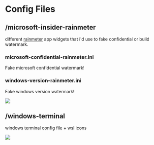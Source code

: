 # Config Files

## /microsoft-insider-rainmeter
different [rainmeter](https://www.rainmeter.net) app widgets that i'd use to fake confidential or build watermark.
### microsoft-confidential-rainmeter.ini
Fake microsoft confidential watermark! 
### windows-version-rainmeter.ini
Fake windows version watermark!

![](https://b.catgirlsare.sexy/21wm.png)

## /windows-terminal
windows terminal config file + wsl icons

![](https://b.catgirlsare.sexy/miLuBjz3.png)
